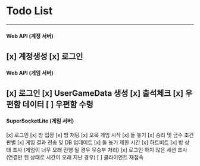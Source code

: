 # Todo List

---
#### Web API (계정 서버)
[x] 계정생성
[x] 로그인
---
#### Web API (게임 서버)
[x] 로그인
[x] UserGameData 생성
[x] 출석체크
[x] 우편함 데이터
[ ] 우편함 수령
---
#### SuperSocketLite (게임 서버)
[x] 로그인
[x] 방 입장
[x] 방 채팅
[x] 오목 게임 시작
[x] 돌 놓기
[x] 승리 및 금수 조건 판별
[x] 게임 결과 전송 및 DB 업데이트
[x] 돌 놓기 제한 시간
[x] 하트비트
[x] 방 상태 조사 (게임이 너무 오래 진행 될 경우 무승부 처리)
[x] 로그인 하지 않은 세션 조사 (연결만 된 상태로 시간이 오래 지난 경우)
[ ] 클라이언트 재접속
